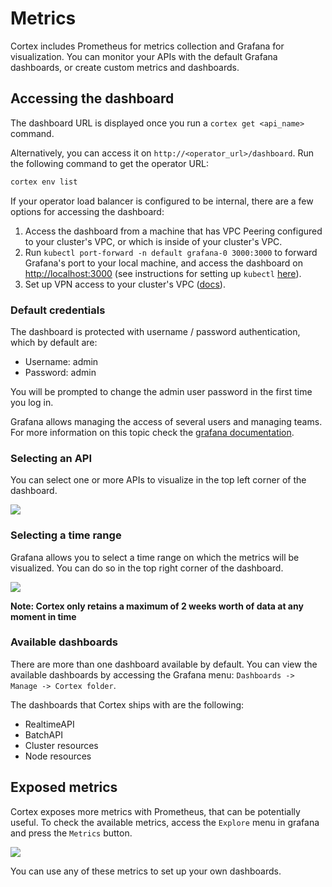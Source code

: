 # Metrics

Cortex includes Prometheus for metrics collection and Grafana for visualization. You can monitor your APIs with the default Grafana dashboards, or create custom metrics and dashboards.

## Accessing the dashboard

The dashboard URL is displayed once you run a `cortex get <api_name>` command.

Alternatively, you can access it on `http://<operator_url>/dashboard`. Run the following command to get the operator
URL:

```bash
cortex env list
```

If your operator load balancer is configured to be internal, there are a few options for accessing the dashboard:

1. Access the dashboard from a machine that has VPC Peering configured to your cluster's VPC, or which is inside of your
   cluster's VPC.
1. Run `kubectl port-forward -n default grafana-0 3000:3000` to forward Grafana's port to your local machine, and access
   the dashboard on [http://localhost:3000](http://localhost:3000) (see instructions for setting up `kubectl` [here](../advanced/kubectl.md)).
1. Set up VPN access to your cluster's
   VPC ([docs](https://docs.aws.amazon.com/vpc/latest/userguide/vpn-connections.html)).

### Default credentials

The dashboard is protected with username / password authentication, which by default are:

- Username: admin
- Password: admin

You will be prompted to change the admin user password in the first time you log in.

Grafana allows managing the access of several users and managing teams. For more information on this topic check
the [grafana documentation](https://grafana.com/docs/grafana/latest/manage-users).

### Selecting an API

You can select one or more APIs to visualize in the top left corner of the dashboard.

![](https://user-images.githubusercontent.com/7456627/107375721-57545180-6ae9-11eb-9474-ba58ad7eb0c5.png)

### Selecting a time range

Grafana allows you to select a time range on which the metrics will be visualized. You can do so in the top right corner
of the dashboard.

![](https://user-images.githubusercontent.com/7456627/107376148-d9dd1100-6ae9-11eb-8c2b-c678b41ade01.png)

**Note: Cortex only retains a maximum of 2 weeks worth of data at any moment in time**

### Available dashboards

There are more than one dashboard available by default. You can view the available dashboards by accessing the Grafana
menu: `Dashboards -> Manage -> Cortex folder`.

The dashboards that Cortex ships with are the following:

- RealtimeAPI
- BatchAPI
- Cluster resources
- Node resources

## Exposed metrics

Cortex exposes more metrics with Prometheus, that can be potentially useful. To check the available metrics, access
the `Explore` menu in grafana and press the `Metrics` button.

![](https://user-images.githubusercontent.com/7456627/107377492-515f7000-6aeb-11eb-9b46-909120335060.png)

You can use any of these metrics to set up your own dashboards.

